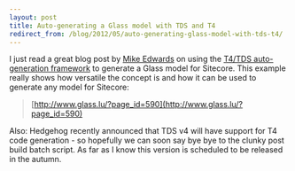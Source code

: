 ```yaml
---
layout: post
title: Auto-generating a Glass model with TDS and T4
redirect_from: /blog/2012/05/auto-generating-glass-model-with-tds-t4/
---
```


I just read a great blog post by [Mike Edwards](https://twitter.com/#!/mikeedwards83) on using the [T4/TDS auto-generation framework](/blog/2012/03/automatic-sitecore-model-generation) to generate a Glass model for Sitecore. This example really shows how&nbsp;versatile&nbsp;the concept is and how it can be used to generate any model for Sitecore<!--more-->:

> [http://www.glass.lu/?page_id=590](http://www.glass.lu/?page_id=590)

Also: Hedgehog recently&nbsp;announced&nbsp;that TDS v4 will have support for T4 code generation - so hopefully we can soon say bye bye to the clunky post build batch script. As far as I know this version is scheduled to be released in the&nbsp;autumn.
